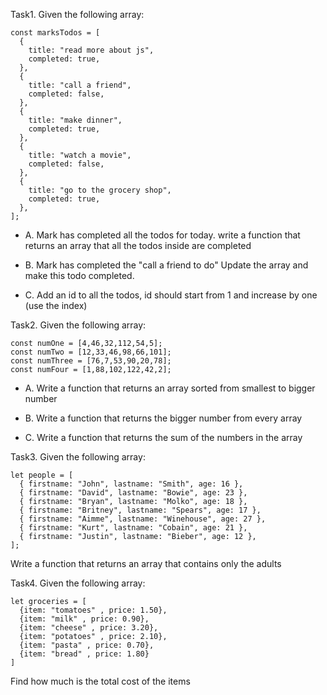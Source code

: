 Task1. Given the following array: 
```
const marksTodos = [
  {
    title: "read more about js",
    completed: true,
  },
  {
    title: "call a friend",
    completed: false,
  },
  {
    title: "make dinner",
    completed: true,
  },
  {
    title: "watch a movie",
    completed: false,
  },
  {
    title: "go to the grocery shop",
    completed: true,
  },
];
```

* A. Mark has completed all the todos for today. write a function that returns an array that all the todos inside are completed

* B. Mark has completed the "call a friend to do" Update the array and make this todo completed.

* C. Add an id to all the todos, id should start from 1 and increase by one (use the index)

Task2. Given the following array: 
```
const numOne = [4,46,32,112,54,5];
const numTwo = [12,33,46,98,66,101];
const numThree = [76,7,53,90,20,78];
const numFour = [1,88,102,122,42,2];
```

* A. Write a function that returns an array sorted from smallest to bigger number

* B. Write a function that returns the bigger number from every array

* C. Write a function that returns the sum of the numbers in the array

Task3. Given the following array: 
```
let people = [
  { firstname: "John", lastname: "Smith", age: 16 },
  { firstname: "David", lastname: "Bowie", age: 23 },
  { firstname: "Bryan", lastname: "Molko", age: 18 },
  { firstname: "Britney", lastname: "Spears", age: 17 },
  { firstname: "Aimme", lastname: "Winehouse", age: 27 },
  { firstname: "Kurt", lastname: "Cobain", age: 21 },
  { firstname: "Justin", lastname: "Bieber", age: 12 },
];
```
Write a function that returns an array that contains only the adults


Task4. Given the following array: 
```
let groceries = [
  {item: "tomatoes" , price: 1.50},
  {item: "milk" , price: 0.90},
  {item: "cheese" , price: 3.20},
  {item: "potatoes" , price: 2.10},
  {item: "pasta" , price: 0.70},
  {item: "bread" , price: 1.80}
]
```
Find how much is the total cost of the items
